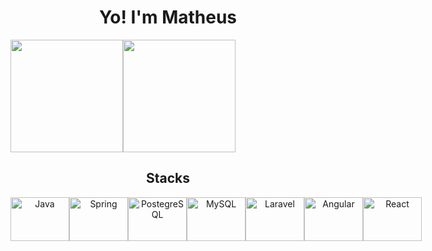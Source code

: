 <h1 align="center">Yo! I'm Matheus</h1>

<div style="display: flex;" align="center"><br>
  <img height="180em" src="https://github-readme-stats.vercel.app/api?username=matheuspenachioni&show_icons=true&theme=github_dark&include_all_commits=true&count_private=true"/>
  <img height="180em" src="https://github-readme-stats.vercel.app/api/top-langs/?username=matheuspenachioni&layout=compact&langs_count=7&theme=github_dark"/>
</div>

<h2 align="center">Stacks</h2>
<div style="display: flex;" align="center"><br>
  <img height="70" width="94" src="https://cdn.jsdelivr.net/gh/devicons/devicon/icons/java/java-original.svg" title="Java" />
  <img height="70" width="94" src="https://cdn.jsdelivr.net/gh/devicons/devicon/icons/spring/spring-original.svg" title="Spring" />
  <img height="70" width="94" src="https://cdn.jsdelivr.net/gh/devicons/devicon/icons/postgresql/postgresql-original.svg" title="PostegreSQL" />
  <img height="70" width="94" src="https://cdn.jsdelivr.net/gh/devicons/devicon/icons/mysql/mysql-original.svg" title="MySQL" />
  <img height="70" width="94" src="https://cdn.jsdelivr.net/gh/devicons/devicon/icons/laravel/laravel-original.svg" title="Laravel" />
  <img height="70" width="94" src="https://cdn.jsdelivr.net/gh/devicons/devicon/icons/angular/angular-original.svg" title="Angular" />
  <img height="70" width="94" src="https://cdn.jsdelivr.net/gh/devicons/devicon@latest/icons/react/react-original.svg" title="React" /> 
</div>
